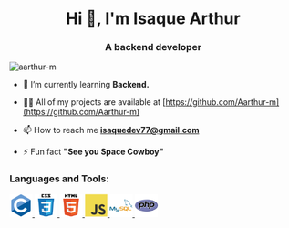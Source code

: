 <h1 align="center">Hi 👋, I'm Isaque Arthur</h1>
<h3 align="center">A backend developer</h3>

<p align="left"> <img src="https://komarev.com/ghpvc/?username=aarthur-m&label=Profile%20views&color=0e75b6&style=flat" alt="aarthur-m" /> </p>

- 🌱 I’m currently learning **Backend.**

- 👨‍💻 All of my projects are available at [https://github.com/Aarthur-m](https://github.com/Aarthur-m)

- 📫 How to reach me **isaquedev77@gmail.com**

- ⚡ Fun fact **"See you Space Cowboy"**


<h3 align="left">Languages and Tools:</h3>
<p align="left"> <a href="https://www.cprogramming.com/" target="_blank"> <img src="https://raw.githubusercontent.com/devicons/devicon/master/icons/c/c-original.svg" alt="c" width="40" height="40"/> </a> <a href="https://www.w3schools.com/css/" target="_blank"> <img src="https://raw.githubusercontent.com/devicons/devicon/master/icons/css3/css3-original-wordmark.svg" alt="css3" width="40" height="40"/> </a> <a href="https://www.w3.org/html/" target="_blank"> <img src="https://raw.githubusercontent.com/devicons/devicon/master/icons/html5/html5-original-wordmark.svg" alt="html5" width="40" height="40"/> </a> <a href="https://developer.mozilla.org/en-US/docs/Web/JavaScript" target="_blank"> <img src="https://raw.githubusercontent.com/devicons/devicon/master/icons/javascript/javascript-original.svg" alt="javascript" width="40" height="40"/> </a> <a href="https://www.mysql.com/" target="_blank"> <img src="https://raw.githubusercontent.com/devicons/devicon/master/icons/mysql/mysql-original-wordmark.svg" alt="mysql" width="40" height="40"/> </a> <a href="https://www.php.net" target="_blank"> <img src="https://raw.githubusercontent.com/devicons/devicon/master/icons/php/php-original.svg" alt="php" width="40" height="40"/> </a> </p>
